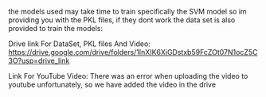 the models used may take time to train specifically the SVM model so im providing you with the PKL files,
if they dont work the data set is also provided to train the models:

Drive link For DataSet, PKL files And Video:
https://drive.google.com/drive/folders/1InXIK6XiGDstxb59FcZOt07N1ocZ5C3O?usp=drive_link

Link For YouTube Video:
There was an error when uploading the video to youtube unfortunately, so we have added the video in the drive
